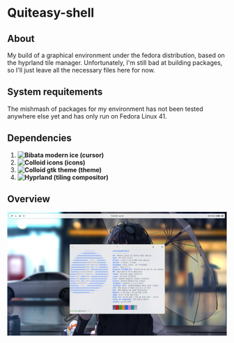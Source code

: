 # Quiteasy-shell

## About
My build of a graphical environment under the fedora distribution, based on the hyprland tile manager.
Unfortunately, I'm still bad at building packages, so I'll just leave all the necessary files here for now.

## System requitements
The mishmash of packages for my environment has not been tested anywhere else yet and has only run on Fedora Linux 41.

## Dependencies

1. **![Bibata modern ice (cursor)](https://github.com/ful1e5/Bibata_Cursor)**
2. **![Colloid icons (icons)](https://github.com/vinceliuice/Colloid-icon-theme)**
3. **![Colloid gtk theme (theme)](https://github.com/vinceliuice/Colloid-gtk-theme)**
4. **![Hyprland (tiling compositor)](https://github.com/hyprwm/Hyprland)**


## Overview
![](./docs/desktop.png)
